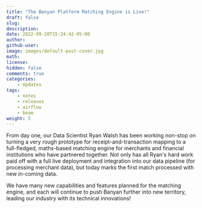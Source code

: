 ```yaml
---
title: "The Banyan Platform Matching Engine is Live!"
draft: false
slug:
description:
date: 2022-09-28T15:24:42-05:00
author:
github-user:
image: images/default-post-cover.jpg
math:
license:
hidden: false
comments: true
categories:
    - Updates
tags:
    - notes
    - releases
    - airflow
    - beam
weight: 5
---
```

From day one, our Data Scientist Ryan Walsh has been working non-stop on turning a very rough prototype for receipt-and-transaction mapping to a full-fledged, maths-based matching engine for merchants and financial institutions who have partnered together. Not only has all Ryan's hard work paid off with a full live deployment and integration into our data pipeline (for processing merchant data), but today marks the first match processed with new in-coming data.

We have many new capabilities and features planned for the matching engine, and each will continue to push Banyan further into new territory, leading our industry with its technical innovations!
